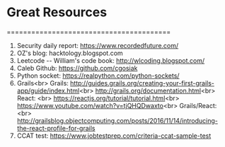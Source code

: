 # Great Resources
========================================
1. Security daily report: https://www.recordedfuture.com/
2. OZ's blog: hacktology.blogspot.com
3. Leetcode -- William's code book: http://wlcoding.blogspot.com/
4. Caleb Github: https://github.com/cgosiak
5. Python socket: https://realpython.com/python-sockets/
6. Grails<br\>
    Grails: 
    http://guides.grails.org/creating-your-first-grails-app/guide/index.html<br\>
    http://grails.org/documentation.html<br\>
    React: <br\>
    https://reactjs.org/tutorial/tutorial.html<br\>
    https://www.youtube.com/watch?v=tjQHQDwaxto<br\>
    Grails/React: <br\>
    http://grailsblog.objectcomputing.com/posts/2016/11/14/introducing-the-react-profile-for-grails
7. CCAT test: https://www.jobtestprep.com/criteria-ccat-sample-test
